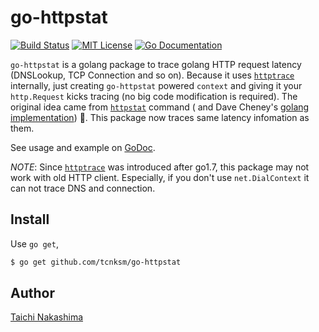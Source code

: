 # go-httpstat

[![Build Status](http://img.shields.io/travis/tcnksm/go-httpstat.svg?style=flat-square)][travis] 
[![MIT License](http://img.shields.io/badge/license-MIT-blue.svg?style=flat-square)][license]
[![Go Documentation](http://img.shields.io/badge/go-documentation-blue.svg?style=flat-square)][godocs]

[travis]: https://travis-ci.org/tcnksm/go-httpstat
[license]: https://github.com/tcnksm/go-httpstat/blob/master/LICENSE
[godocs]: http://godoc.org/github.com/tcnksm/go-httpstat

`go-httpstat` is a golang package to trace golang HTTP request latency (DNSLookup, TCP Connection and so on). Because it uses [`httptrace`](https://golang.org/pkg/net/http/httptrace/) internally, just creating `go-httpstat` powered `context` and giving it your `http.Request` kicks tracing (no big code modification is required). The original idea came from [`httpstat`](https://github.com/reorx/httpstat) command ( and Dave Cheney's [golang implementation](https://github.com/davecheney/httpstat)) 👏. This package now traces same latency infomation as them.

See usage and example on [GoDoc][godocs]. 

*NOTE*: Since [`httptrace`](https://golang.org/pkg/net/http/httptrace/) was introduced after go1.7, this package may not work with old HTTP client. Especially, if you don't use `net.DialContext` it can not trace DNS and connection. 

## Install 

Use `go get`,

```bash
$ go get github.com/tcnksm/go-httpstat
```

## Author

[Taichi Nakashima](https://github.com/tcnksm)
